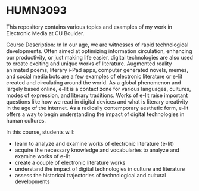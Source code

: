 # HUMN3093
This repository contains various topics and examples of my work in Electronic Media at CU Boulder.

Course Description:
\n In our age, we are witnesses of rapid technological developments. Often aimed at optimizing information circulation, enhancing our productivity, or just making life easier, digital technologies are also used to create exciting and unique works of literature. Augmented reality animated poems, literary i-Pad apps, computer generated novels, memes, and social media bots are a few examples of electronic literature or e-lit created and circulating around the world. As a global phenomenon and largely based online, e-lit is a contact zone for various languages, cultures, modes of expression, and literary traditions. Works of e-lit raise important questions like how we read in digital devices and what is literary creativity in the age of the internet. As a radically contemporary aesthetic form, e-lit offers a way to begin understanding the impact of digital technologies in human cultures.

In this course, students will:
* learn to analyze and examine works of electronic literature (e-lit)
* acquire the necessary knowledge and vocabularies to analyze and examine works of e-lit
* create a couple of electronic literature works
* understand the impact of digital technologies in culture and literature
* assess the historical trajectories of technological and cultural developments
